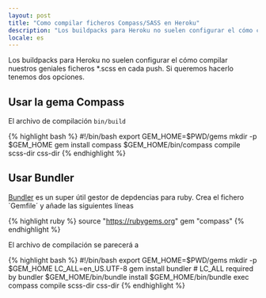 ```yaml
---
layout: post
title: "Como compilar ficheros Compass/SASS en Heroku"
description: "Los buildpacks para Heroku no suelen configurar el cómo compilar nuestros geniales ficheros *.scss en cada push. Si queremos hacerlo tenemos dos opciones."
locale: es
---
```


Los buildpacks para Heroku no suelen configurar el cómo compilar nuestros geniales ficheros *.scss en cada push. Si queremos hacerlo tenemos dos opciones.

## Usar la gema Compass
El archivo de compilación `bin/build`

{% highlight bash %}
#!/bin/bash
export GEM_HOME=$PWD/gems
mkdir -p $GEM_HOME
gem install compass
$GEM_HOME/bin/compass compile scss-dir css-dir
{% endhighlight %}

## Usar Bundler
[Bundler](http://bundler.io/) es un super útil gestor de depdencias para ruby. Crea el fichero `Gemfile´ y añade las siguientes líneas

{% highlight ruby %}
source "https://rubygems.org"
gem "compass"
{% endhighlight %}

El archivo de compilación se parecerá a

{% highlight bash %}
#!/bin/bash
export GEM_HOME=$PWD/gems
mkdir -p $GEM_HOME
LC_ALL=en_US.UTF-8 gem install bundler   # LC_ALL required by bundler
$GEM_HOME/bin/bundle install
$GEM_HOME/bin/bundle exec compass compile scss-dir css-dir
{% endhighlight %}